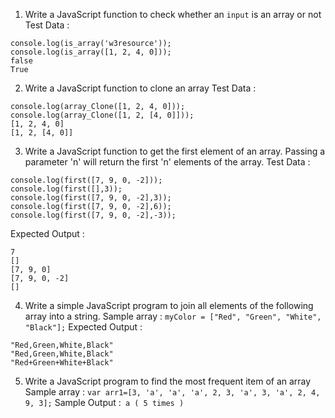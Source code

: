 1. Write a JavaScript function to check whether an `input` is an array or not
   Test Data :

```
console.log(is_array('w3resource'));
console.log(is_array([1, 2, 4, 0]));
false
True
```

2. Write a JavaScript function to clone an array
   Test Data :

```
console.log(array_Clone([1, 2, 4, 0]));
console.log(array_Clone([1, 2, [4, 0]]));
[1, 2, 4, 0]
[1, 2, [4, 0]]
```

3. Write a JavaScript function to get the first element of an array. Passing a parameter 'n' will return the first 'n' elements of the array.
   Test Data :

```
console.log(first([7, 9, 0, -2]));
console.log(first([],3));
console.log(first([7, 9, 0, -2],3));
console.log(first([7, 9, 0, -2],6));
console.log(first([7, 9, 0, -2],-3));
```

Expected Output :

```
7
[]
[7, 9, 0]
[7, 9, 0, -2]
[]
```

4. Write a simple JavaScript program to join all elements of the following array into a string.
   Sample array : `myColor = ["Red", "Green", "White", "Black"];`
   Expected Output :

```
"Red,Green,White,Black"
"Red,Green,White,Black"
"Red+Green+White+Black"
```

5. Write a JavaScript program to find the most frequent item of an array
   Sample array : `var arr1=[3, 'a', 'a', 'a', 2, 3, 'a', 3, 'a', 2, 4, 9, 3];`
   Sample Output :` a ( 5 times )`
